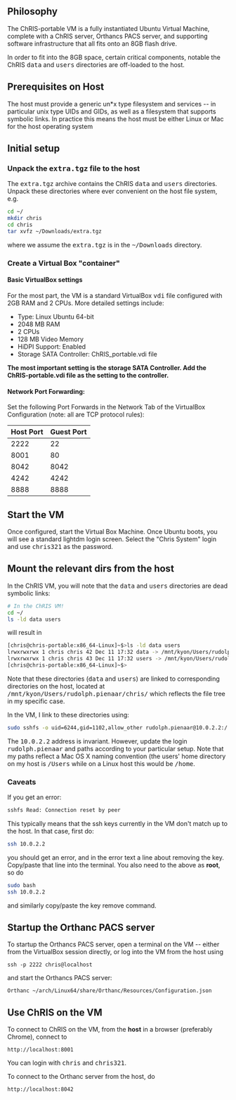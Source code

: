 
## Philosophy

The ChRIS-portable VM is a fully instantiated Ubuntu Virtual Machine, complete with a ChRIS server, Orthancs PACS server, and supporting software infrastructure that all fits onto an 8GB flash drive.

In order to fit into the 8GB space, certain critical components, notable the ChRIS <tt>data</tt> and <tt>users</tt> directories are off-loaded to the host.

## Prerequisites on Host

The host must provide a generic un*x type filesystem and services -- in particular unix type UIDs and GIDs, as well as a filesystem that supports symbolic links. In practice this means the host must be either Linux or Mac for the host operating system

## Initial setup

### Unpack the <tt>extra.tgz</tt> file to the host

The <tt>extra.tgz</tt> archive contains the ChRIS <tt>data</tt> and <tt>users</tt> directories. Unpack these directories where ever convenient on the host file system, e.g.

```bash
cd ~/
mkdir chris
cd chris
tar xvfz ~/Downloads/extra.tgz
```

where we assume the <tt>extra.tgz</tt> is in the <tt>~/Downloads</tt> directory.

### Create a Virtual Box "container"

#### Basic VirtualBox settings

For the most part, the VM is a standard VirtualBox <tt>vdi</tt> file configured with 2GB RAM and 2 CPUs. More detailed settings include: 

* Type: Linux Ubuntu 64-bit
* 2048 MB RAM
* 2 CPUs
* 128 MB Video Memory
* HiDPI Support: Enabled
* Storage SATA Controller: ChRIS_portable.vdi file

**The most important setting is the storage SATA Controller. Add the ChRIS-portable.vdi file as the setting to the controller.**

#### Network Port Forwarding:

Set the following Port Forwards in the Network Tab of the VirtualBox Configuration (note: all are TCP protocol rules):

| Host Port | Guest Port |
|-----------|------------|
|   2222    |    22      |
|   8001    |    80      |
|   8042    |   8042     |
|   4242    |   4242     |
|   8888    |   8888     |

## Start the VM

Once configured, start the Virtual Box Machine. Once Ubuntu boots, you will see a standard lightdm login screen. Select the "Chris System" login and use <tt>chris321</tt> as the password.

## Mount the relevant dirs from the host

In the ChRIS VM, you will note that the <tt>data</tt> and <tt>users</tt> directories are dead symbolic links:

```bash
# In the ChRIS VM!
cd ~/
ls -ld data users
```

will result in

```bash
[chris@chris-portable:x86_64-Linux]~$>ls -ld data users
lrwxrwxrwx 1 chris chris 42 Dec 11 17:32 data -> /mnt/kyon/Users/rudolph.pienaar/chris/data
lrwxrwxrwx 1 chris chris 43 Dec 11 17:32 users -> /mnt/kyon/Users/rudolph.pienaar/chris/users
[chris@chris-portable:x86_64-Linux]~$>
```

Note that these directories (<tt>data</tt> and <tt>users</tt>) are linked to corresponding directories on the host, located at <tt>/mnt/kyon/Users/rudolph.pienaar/chris/</tt> which reflects the file tree in my specific case.

In the VM, I link to these directories using:

```bash
sudo sshfs -o uid=6244,gid=1102,allow_other rudolph.pienaar@10.0.2.2:/ /mnt/kyon
```

The <tt>10.0.2.2</tt> address is invariant. However, update the login <tt>rudolph.pienaar</tt> and paths according to your particular setup. Note that my paths reflect a Mac OS X naming convention (the users' home directory on my host is <tt>/Users</tt> while on a Linux host this would be <tt>/home</tt>.

### Caveats

If you get an error:

```bash
sshfs Read: Connection reset by peer
```

This typically means that the ssh keys currently in the VM don't match up to the host. In that case, first do:

```bash
ssh 10.0.2.2
```

you should get an error, and in the error text a line about removing the key. Copy/paste that line into the terminal. You also need to the above as **root**, so do

```bash
sudo bash
ssh 10.0.2.2
```

and similarly copy/paste the key remove command.

## Startup the Orthanc PACS server

To startup the Orthancs PACS server, open a terminal on the VM -- either from the VirtualBox session directly, or log into the VM from the host using

```
ssh -p 2222 chris@localhost
```

and start the Orthancs PACS server:

```
Orthanc ~/arch/Linux64/share/Orthanc/Resources/Configuration.json
```

## Use ChRIS on the VM

To connect to ChRIS on the VM, from the **host** in a browser (preferably Chrome), connect to

```
http://localhost:8001
```

You can login with <tt>chris</tt> and <tt>chris321</tt>.

To connect to the Orthanc server from the host, do

```
http://localhost:8042
```


